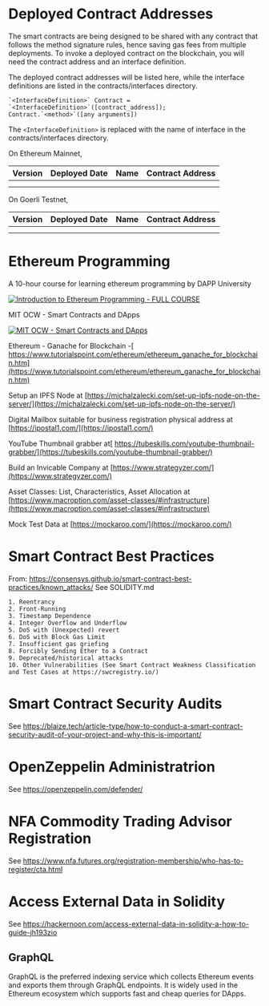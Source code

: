 # Deployed Contract Addresses

The smart contracts are being designed to be shared with any contract that follows the method signature rules, hence saving gas fees from multiple deployments.
To invoke a deployed contract on the blockchain, you will need the contract address and an interface definition.

The deployed contract addresses will be listed here, while the interface definitions are listed in the contracts/interfaces directory.

    `<InterfaceDefinition>` Contract = `<InterfaceDefinition>`([contract_address]);
    Contract.`<method>`([any arguments])

The `<InterfaceDefinition>` is replaced with the name of interface in the contracts/interfaces directory.

On Ethereum Mainnet,

| Version | Deployed Date | Name | Contract Address |
| ------- | ------------- | ---- | ---------------- |
|         |               |      |                  |
|         |               |      |                  |

On Goerli Testnet,

| Version | Deployed Date | Name | Contract Address |
| ------- | ------------- | ---- | ---------------- |
|         |               |      |                  |
|         |               |      |                  |

# Ethereum Programming

A 10-hour course for learning ethereum programming by DAPP University

[![Introduction to Ethereum Programming - FULL COURSE](https://i.ytimg.com/an_webp/itUrxH-rksc/mqdefault_6s.webp?du=3000&sqp=CITOyY0G&rs=AOn4CLCkZoiCLJ2Xl3lvDH9RTUWiJEr94A)](https://www.youtube.com/watch?v=itUrxH-rksc)

MIT OCW - Smart Contracts and DApps

[![MIT OCW - Smart Contracts and DApps](https://yt3.ggpht.com/ytc/AKedOLRbjuOeNMWaFQT0ACDvy78heZw1E124RPwrXFIW=s48-c-k-c0x00ffffff-no-rj)](https://www.youtube.com/watch?v=JPkgJwJHYSc)

Ethereum - Ganache for Blockchain -[ https://www.tutorialspoint.com/ethereum/ethereum_ganache_for_blockchain.htm](https://www.tutorialspoint.com/ethereum/ethereum_ganache_for_blockchain.htm)

Setup an IPFS Node at [https://michalzalecki.com/set-up-ipfs-node-on-the-server/](https://michalzalecki.com/set-up-ipfs-node-on-the-server/)

Digital Mailbox suitable for business registration physical address at [https://ipostal1.com/](https://ipostal1.com/)

YouTube Thumbnail grabber at[ https://tubeskills.com/youtube-thumbnail-grabber/](https://tubeskills.com/youtube-thumbnail-grabber/)

Build an Invicable Company at [https://www.strategyzer.com/](https://www.strategyzer.com/)

Asset Classes: List, Characteristics, Asset Allocation at [https://www.macroption.com/asset-classes/#infrastructure](https://www.macroption.com/asset-classes/#infrastructure)

Mock Test Data at [https://mockaroo.com/](https://mockaroo.com/)

# Smart Contract Best Practices

From: https://consensys.github.io/smart-contract-best-practices/known_attacks/
See SOLIDITY.md

    1. Reentrancy
    2. Front-Running
    3. Timestamp Dependence
    4. Integer Overflow and Underflow
    5. DoS with (Unexpected) revert
    6. DoS with Block Gas Limit
    7. Insufficient gas griefing
    8. Forcibly Sending Ether to a Contract
    9. Deprecated/historical attacks
    10. Other Vulnerabilities (See Smart Contract Weakness Classification and Test Cases at https://swcregistry.io/)

# Smart Contract Security Audits

See https://blaize.tech/article-type/how-to-conduct-a-smart-contract-security-audit-of-your-project-and-why-this-is-important/

# OpenZeppelin Administratrion

See https://openzeppelin.com/defender/

# NFA Commodity Trading Advisor Registration

See https://www.nfa.futures.org/registration-membership/who-has-to-register/cta.html

# Access External Data in Solidity

See https://hackernoon.com/access-external-data-in-solidity-a-how-to-guide-jh193zio

## GraphQL

GraphQL is the preferred indexing service which collects Ethereum events and exports them through GraphQL endpoints. It is widely used in the Ethereum ecosystem which supports fast and cheap queries for DApps.
